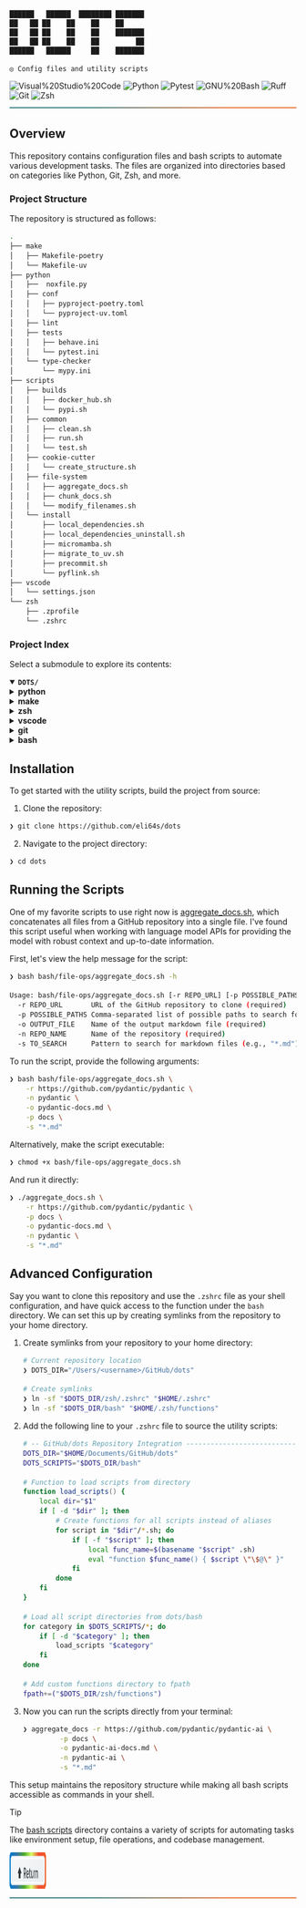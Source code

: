 <div align="left"><a id="top"></a>

<!-- <img src="assets/svg/logo-rainbow.svg" alt="dots">

<p align="center">

#### ◎ Config files and utility scripts

</p> -->

```console
██████   ██████  ████████ ███████
██   ██ ██    ██    ██    ██
██   ██ ██    ██    ██    ███████
██   ██ ██    ██    ██         ██
██████   ██████     ██    ███████

◎ Config files and utility scripts
```

<img src="https://img.shields.io/badge/Visual%20Studio%20Code-007ACC.svg?style=%7B0%7D&logo=Visual-Studio-Code&logoColor=white" alt="Visual%20Studio%20Code">

<img src="https://img.shields.io/badge/Python-3776AB.svg?style=flat-square&logo=Python&logoColor=white" alt="Python">

<img src="https://img.shields.io/badge/Pytest-0A9EDC.svg?style=flat-square&logo=Pytest&logoColor=white" alt="Pytest">

<img src="https://img.shields.io/badge/GNU%20Bash-4EAA25.svg?style=flat-square&logo=GNU-Bash&logoColor=white" alt="GNU%20Bash">

<img src="https://img.shields.io/badge/Ruff-D7FF64.svg?style=flat-square&logo=Ruff&logoColor=black" alt="Ruff">

<img src="https://img.shields.io/badge/Git-F05032.svg?style=flat-square&logo=Git&logoColor=white" alt="Git">

<img src="https://img.shields.io/badge/Zsh-F15A24.svg?style=flat-square&logo=Zsh&logoColor=white" alt="Zsh">

</div>

<img width="100%" height="2.5px" src="assets/svg/line.svg" alt="line">

## Overview

This repository contains configuration files and bash scripts to automate various development tasks. The files are organized into directories based on categories like Python, Git, Zsh, and more.

###  Project Structure

The repository is structured as follows:

```sh
.
├── make
│   ├── Makefile-poetry
│   └── Makefile-uv
├── python
│   ├──  noxfile.py
│   ├── conf
│   │   ├── pyproject-poetry.toml
│   │   └── pyproject-uv.toml
│   ├── lint
│   ├── tests
│   │   ├── behave.ini
│   │   └── pytest.ini
│   └── type-checker
│       └── mypy.ini
├── scripts
│   ├── builds
│   │   ├── docker_hub.sh
│   │   └── pypi.sh
│   ├── common
│   │   ├── clean.sh
│   │   ├── run.sh
│   │   └── test.sh
│   ├── cookie-cutter
│   │   └── create_structure.sh
│   ├── file-system
│   │   ├── aggregate_docs.sh
│   │   ├── chunk_docs.sh
│   │   └── modify_filenames.sh
│   └── install
│       ├── local_dependencies.sh
│       ├── local_dependencies_uninstall.sh
│       ├── micromamba.sh
│       ├── migrate_to_uv.sh
│       ├── precommit.sh
│       └── pyflink.sh
├── vscode
│   └── settings.json
└── zsh
    ├── .zprofile
	└── .zshrc
```

### Project Index

Select a submodule to explore its contents:

<details open>
	<summary><b><code>DOTS/</code></b></summary>
	<details> <!-- python Submodule -->
		<summary><b>python</b></summary>
		<blockquote>
			<table>
			<tr>
				<td><b><a href='https://github.com/eli64s/dots/blob/master/python/pytest.ini'>pytest.ini</a></b></td>
				<td>Configure pytest settings for test coverage and reporting, ensuring tests meet a minimum coverage threshold.</td>
			</tr>
			<tr>
				<td><b><a href='https://github.com/eli64s/dots/blob/master/python/pyproject.toml'>pyproject.toml</a></b></td>
				<td>- Generates README files using large language model APIs, enhancing developer productivity and documentation quality<br>- Integrates with various tools for seamless workflow automation and markdown generation<br>- Facilitates efficient project communication and collaboration through standardized README templates.</td>
			</tr>
			<tr>
				<td><b><a href='https://github.com/eli64s/dots/blob/master/python/.ruff.toml'>.ruff.toml</a></b></td>
				<td>Define codebase linting and formatting rules using the provided configuration file for Python projects.</td>
			</tr>
			</table>
		</blockquote>
	</details>
	<details> <!-- make Submodule -->
		<summary><b>make</b></summary>
		<blockquote>
			<table>
			<tr>
				<td><b><a href='https://github.com/eli64s/dots/blob/master/make/Makefile-poetry'>Makefile-poetry</a></b></td>
				<td>- Manage Poetry environment, install dependencies, and generate requirements files for main and development dependencies<br>- Display help information for Makefile targets.</td>
			</tr>
			<tr>
				<td><b><a href='https://github.com/eli64s/dots/blob/master/make/Makefile-uv'>Makefile-uv</a></b></td>
				<td>- Facilitates installation and management of project dependencies using the uv tool<br>- Includes commands for installing dependencies in editable mode, locking dependencies, syncing environment, creating a virtual environment, and displaying help information<br>- Enhances project development workflow by streamlining dependency handling tasks.</td>
			</tr>
			</table>
		</blockquote>
	</details>
	<details> <!-- zsh Submodule -->
		<summary><b>zsh</b></summary>
		<blockquote>
			<table>
			<tr>
				<td><b><a href='https://github.com/eli64s/dots/blob/master/zsh/.zshrc'>.zshrc</a></b></td>
				<td>- Sets up the interactive shell environment by configuring themes, plugins, aliases, functions, paths, and integrations<br>- Loads scripts, sets history settings, and enables FZF keybindings<br>- Includes custom functions and autocomplete settings for enhanced shell usage within the project architecture.</td>
			</tr>
			<tr>
				<td><b><a href='https://github.com/eli64s/dots/blob/master/zsh/.zprofile'>.zprofile</a></b></td>
				<td>- Sets up the development environment for login shells by configuring paths and environment variables<br>- Includes settings for Homebrew, Python development, local binaries, XDG Base Directory Specification, and development directories<br>- This file plays a crucial role in ensuring a consistent and efficient development setup across the codebase architecture.</td>
			</tr>
			</table>
		</blockquote>
	</details>
	<details> <!-- vscode Submodule -->
		<summary><b>vscode</b></summary>
		<blockquote>
			<table>
			<tr>
				<td><b><a href='https://github.com/eli64s/dots/blob/master/vscode/settings.json'>settings.json</a></b></td>
				<td>- Configures various settings for the Visual Studio Code editor, including themes, font sizes, language-specific formatters, and extensions<br>- Manages preferences for workbench, editor, terminal, Git, file associations, and language-specific settings<br>- Enhances productivity by customizing the editor environment for efficient coding and collaboration.</td>
			</tr>
			</table>
		</blockquote>
	</details>
	<details> <!-- git Submodule -->
		<summary><b>git</b></summary>
		<blockquote>
			<table>
			<tr>
				<td><b><a href='https://github.com/eli64s/dots/blob/master/git/.gitcommit_template'>.gitcommit_template</a></b></td>
				<td>Define commit message template for clear and concise communication of changes made in the project.</td>
			</tr>
			<tr>
				<td><b><a href='https://github.com/eli64s/dots/blob/master/git/.gitignore_global'>.gitignore_global</a></b></td>
				<td>Defines global Git ignore rules for common editor and system files to maintain a clean repository structure.</td>
			</tr>
			<tr>
				<td><b><a href='https://github.com/eli64s/dots/blob/master/git/.gitconfig'>.gitconfig</a></b></td>
				<td>Configure Git settings for streamlined collaboration and efficient version control.</td>
			</tr>
			</table>
		</blockquote>
	</details>
	<details> <!-- bash Submodule -->
		<summary><b>bash</b></summary>
		<blockquote>
			<details>
				<summary><b>install</b></summary>
				<blockquote>
					<table>
					<tr>
						<td><b><a href='https://github.com/eli64s/dots/blob/master/bash/install/micromamba.sh'>micromamba.sh</a></b></td>
						<td>- Facilitates seamless installation and setup of Micromamba, a lightweight package manager, by determining the OS, downloading the latest version, making it executable, moving it to a global path, initializing it, and configuring default channels<br>- This script streamlines the process for users to easily utilize Micromamba across different operating systems.</td>
					</tr>
					<tr>
						<td><b><a href='https://github.com/eli64s/dots/blob/master/bash/install/local_dependencies_uninstall.sh'>local_dependencies_uninstall.sh</a></b></td>
						<td>- Perform local environment cleanup by uninstalling various dependencies like pyenv, goenv, Node.js, Poetry, Git, Git LFS, kubectl, kubectx, and Helm<br>- Additionally, clean up configuration files to ensure a fresh start<br>- The script logs each step and the total cleanup time, providing a streamlined process for resetting the local environment.</td>
					</tr>
					<tr>
						<td><b><a href='https://github.com/eli64s/dots/blob/master/bash/install/pyflink.sh'>pyflink.sh</a></b></td>
						<td>- Automates PyFlink setup by checking and installing Java 11, Python 3.7, and downloading PyFlink<br>- Sets environment variables and aliases for zsh, enabling easy PyFlink usage<br>- Streamlines the initial setup process for PyFlink integration within the project architecture.</td>
					</tr>
					<tr>
						<td><b><a href='https://github.com/eli64s/dots/blob/master/bash/install/local_dependencies.sh'>local_dependencies.sh</a></b></td>
						<td>- Automates local environment setup by installing essential tools like Oh My Zsh, Homebrew, pyenv, Go, kubectl, Helm, Node.js, Poetry, Git, and Git LFS<br>- Updates shell configurations for seamless tool integration, ensuring a smooth development experience<br>- Logs installation progress and completion time for user reference.</td>
					</tr>
					</table>
				</blockquote>
			</details>
			<details>
				<summary><b>file-ops</b></summary>
				<blockquote>
					<table>
					<tr>
						<td><b><a href='https://github.com/eli64s/dots/blob/master/bash/file-ops/chunk_docs.sh'>chunk_docs.sh</a></b></td>
						<td>Automates the process of chunking a document into 10 parts for easier management and navigation within the project's documentation structure.</td>
					</tr>
					<tr>
						<td><b><a href='https://github.com/eli64s/dots/blob/master/bash/file-ops/aggregate_docs.sh'>aggregate_docs.sh</a></b></td>
						<td>- Aggregate markdown files from a GitHub repository into a single document based on specified paths<br>- Clone the repository, search for markdown files, concatenate their content, and output a consolidated markdown file<br>- Handles various input parameters to customize the aggregation process.</td>
					</tr>
					<tr>
						<td><b><a href='https://github.com/eli64s/dots/blob/master/bash/file-ops/modify_filenames.sh'>modify_filenames.sh</a></b></td>
						<td>- The code file modifies filenames in a specified directory by converting them to lowercase and replacing underscores with hyphens<br>- This script helps maintain consistency in file naming conventions within the project structure.</td>
					</tr>
					<tr>
						<td><b><a href='https://github.com/eli64s/dots/blob/master/bash/file-ops/move_directory.sh'>move_directory.sh</a></b></td>
						<td>Moves a specified folder to a destination directory if both exist; otherwise, displays appropriate error messages.</td>
					</tr>
					</table>
				</blockquote>
			</details>
			<details>
				<summary><b>builds</b></summary>
				<blockquote>
					<table>
					<tr>
						<td><b><a href='https://github.com/eli64s/dots/blob/master/bash/builds/docker_hub.sh'>docker_hub.sh</a></b></td>
						<td>- Automates building, pushing, and publishing Docker images using Buildx<br>- Sets up Docker Buildx, builds and pushes a single-platform image, then builds and pushes a multi-platform image<br>- Displays the completion message with the published image name.</td>
					</tr>
					<tr>
						<td><b><a href='https://github.com/eli64s/dots/blob/master/bash/builds/pypi.sh'>pypi.sh</a></b></td>
						<td>- Automates PyPI package deployment by cleaning, building, and uploading distribution files<br>- Integrates with PyPI API for seamless deployment of 'my-package'.</td>
					</tr>
					</table>
				</blockquote>
			</details>
			<details>
				<summary><b>project-setup</b></summary>
				<blockquote>
					<table>
					<tr>
						<td><b><a href='https://github.com/eli64s/dots/blob/master/bash/project-setup/create_python_project.sh'>create_python_project.sh</a></b></td>
						<td>- Creates essential project directories, files, and configuration settings for a Python project<br>- Sets up project structure, including source code, tests, and configuration files<br>- Establishes a foundation for building and running the project with necessary components like logger, configuration classes, and main script.</td>
					</tr>
					<tr>
						<td><b><a href='https://github.com/eli64s/dots/blob/master/bash/project-setup/tree_to_directory.sh'>tree_to_directory.sh</a></b></td>
						<td>- Generates project directory structure and essential files for a vector SVG generator tool<br>- Organizes core, templates, API, CLI, utils, tests, assets, docs, configs, examples, and root files<br>- Ensures a well-structured foundation for the project setup.</td>
					</tr>
					<tr>
						<td><b><a href='https://github.com/eli64s/dots/blob/master/bash/project-setup/create_directory_structure.sh'>create_directory_structure.sh</a></b></td>
						<td>- Generates a directory structure for a markdown guide in the specified base directory<br>- The script creates directories and files based on the predefined structure, ensuring proper organization for markdown content<br>- This functionality aids in setting up a consistent and easily navigable layout for the markdown guide within the project architecture.</td>
					</tr>
					</table>
				</blockquote>
			</details>
			<details>
				<summary><b>common</b></summary>
				<blockquote>
					<table>
					<tr>
						<td><b><a href='https://github.com/eli64s/dots/blob/master/bash/common/run.sh'>run.sh</a></b></td>
						<td>- Automate environment setup and package upgrades in the project by running the provided bash script<br>- The script activates the specified conda environment, upgrades pip, and logs the execution start and completion timestamps<br>- This ensures a consistent and up-to-date development environment for the codebase.</td>
					</tr>
					<tr>
						<td><b><a href='https://github.com/eli64s/dots/blob/master/bash/common/clean.sh'>clean.sh</a></b></td>
						<td>- The clean.sh script provides commands to remove various artifacts like build, test, and Python files from the project directory<br>- It helps maintain a clean and organized codebase by removing unnecessary files and directories.</td>
					</tr>
					<tr>
						<td><b><a href='https://github.com/eli64s/dots/blob/master/bash/common/test.sh'>test.sh</a></b></td>
						<td>- Executes test coverage analysis for the project by running pytest with coverage reporting<br>- It activates the 'readmeai' conda environment, sets source and omit directories, and generates coverage reports<br>- The script ensures test coverage meets a minimum threshold for quality assurance.</td>
					</tr>
					</table>
				</blockquote>
			</details>
		</blockquote>
	</details>
</details>

## Installation

To get started with the utility scripts, build the project from source:

1. Clone the repository:
```sh
❯ git clone https://github.com/eli64s/dots
```

2. Navigate to the project directory:
```sh
❯ cd dots
```

## Running the Scripts

One of my favorite scripts to use right now is [aggregate_docs.sh](bash/file-ops/aggregate_docs.sh), which concatenates all files from a GitHub repository into a single file. I've found this script useful when working with language model APIs for providing the model with robust context and up-to-date information.

First, let's view the help message for the script:

```sh
❯ bash bash/file-ops/aggregate_docs.sh -h

Usage: bash/file-ops/aggregate_docs.sh [-r REPO_URL] [-p POSSIBLE_PATHS] [-o OUTPUT_FILE] [-n REPO_NAME] [-s TO_SEARCH]
  -r REPO_URL       URL of the GitHub repository to clone (required)
  -p POSSIBLE_PATHS Comma-separated list of possible paths to search for markdown files (required)
  -o OUTPUT_FILE    Name of the output markdown file (required)
  -n REPO_NAME      Name of the repository (required)
  -s TO_SEARCH      Pattern to search for markdown files (e.g., "*.md") (required)
```

To run the script, provide the following arguments:

```sh
❯ bash bash/file-ops/aggregate_docs.sh \
    -r https://github.com/pydantic/pydantic \
    -n pydantic \
    -o pydantic-docs.md \
    -p docs \
    -s "*.md"
```

Alternatively, make the script executable:

```sh
❯ chmod +x bash/file-ops/aggregate_docs.sh
```

And run it directly:

```sh
❯ ./aggregate_docs.sh \
    -r https://github.com/pydantic/pydantic \
    -p docs \
    -o pydantic-docs.md \
    -n pydantic \
    -s "*.md"
```

## Advanced Configuration

Say you want to clone this repository and use the `.zshrc` file as your shell configuration, and have quick access to the function under the `bash` directory. We can set this up by creating symlinks from the repository to your home directory.

1. Create symlinks from your repository to your home directory:

	```sh
	# Current repository location
	❯ DOTS_DIR="/Users/<username>/GitHub/dots"

	# Create symlinks
	❯ ln -sf "$DOTS_DIR/zsh/.zshrc" "$HOME/.zshrc"
	❯ ln -sf "$DOTS_DIR/bash" "$HOME/.zsh/functions"
	```

2. Add the following line to your `.zshrc` file to source the utility scripts:

	```zsh
	# -- GitHub/dots Repository Integration ---------------------------------------------
	DOTS_DIR="$HOME/Documents/GitHub/dots"
	DOTS_SCRIPTS="$DOTS_DIR/bash"

	# Function to load scripts from directory
	function load_scripts() {
		local dir="$1"
		if [ -d "$dir" ]; then
			# Create functions for all scripts instead of aliases
			for script in "$dir"/*.sh; do
				if [ -f "$script" ]; then
					local func_name=$(basename "$script" .sh)
					eval "function $func_name() { $script \"\$@\" }"
				fi
			done
		fi
	}

	# Load all script directories from dots/bash
	for category in $DOTS_SCRIPTS/*; do
		if [ -d "$category" ]; then
			load_scripts "$category"
		fi
	done

	# Add custom functions directory to fpath
	fpath+=("$DOTS_DIR/zsh/functions")
	```

3. Now you can run the scripts directly from your terminal:

	```sh
	❯ aggregate_docs -r https://github.com/pydantic/pydantic-ai \
			 -p docs \
			 -o pydantic-ai-docs.md \
			 -n pydantic-ai \
			 -s "*.md"
	```

This setup maintains the repository structure while making all bash scripts accessible as commands in your shell.

> [!TIP]
> The [bash scripts][dots.bash] directory contains a variety of scripts for automating tasks like environment setup, file operations, and codebase management.

<div align="left">
    <a href="#top">
        <img src="assets/svg/button.svg" width="64px" height="64px" alt="return-button">
    </a>
</div>

<img width="100%" height="2.5px" src="assets/svg/line.svg" alt="line">

<!-- REFERENCE LINKS -->

[dots.bash]: https://github.com/eli64s/dots/tree/main/bash

